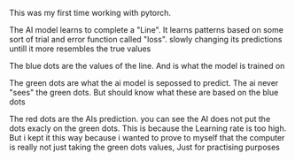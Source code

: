 This was my first time working with pytorch. 

The AI model learns to complete a "Line". It learns patterns based on some sort of trial and error function called "loss". slowly changing its predictions untill it more resembles the true values

The blue dots are the values of the line. And is what the model is trained on

The green dots are what the ai model is sepossed to predict. The ai never "sees" the green dots. But should know what these are based on the blue dots

The red dots are the AIs prediction. you can see the AI does not put the dots exacly on the green dots. This is because the Learning rate is too high. 
But i kept it this way because i wanted to prove to myself that the computer is really not just taking the green dots values, Just for practising purposes
